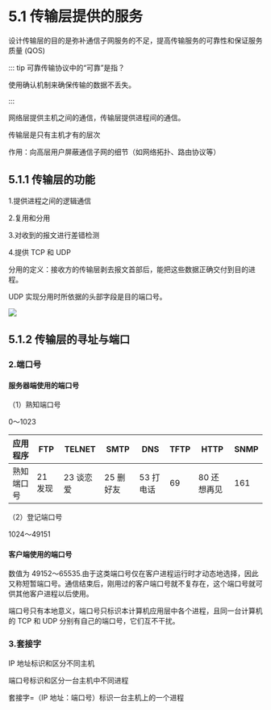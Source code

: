 # 5.1 传输层提供的服务

设计传输层的目的是弥补通信子网服务的不足，提高传输服务的可靠性和保证服务质量 (QOS)

::: tip 可靠传输协议中的“可靠”是指？

使用确认机制来确保传输的数据不丢失。

:::

网络层提供主机之间的通信，传输层提供进程间的通信。

传输层是只有主机才有的层次

作用：向高层用户屏蔽通信子网的细节（如网络拓扑、路由协议等）

## 5.1.1 传输层的功能

1.提供进程之间的逻辑通信

2.复用和分用

3.对收到的报文进行差错检测

4.提供 TCP 和 UDP

分用的定义：接收方的传输层剥去报文首部后，能把这些数据正确交付到目的进程。

UDP 实现分用时所依据的头部字段是目的端口号。

![](https://csnotes.oss-cn-beijing.aliyuncs.com/photos/%E5%A4%8D%E7%94%A8%E5%88%86%E7%94%A8.png)

## 5.1.2 传输层的寻址与端口

### 2.端口号

#### 服务器端使用的端口号

（1）熟知端口号

0～1023

| 应用程序   | FTP     | TELNET    | SMTP      | DNS       | TFTP | HTTP        | SNMP |
| ---------- | ------- | --------- | --------- | --------- | ---- | ----------- | ---- |
| 熟知端口号 | 21 发现 | 23 谈恋爱 | 25 删好友 | 53 打电话 | 69   | 80 还想再见 | 161  |

（2）登记端口号

1024～49151

#### 客户端使用的端口号

数值为 49152～65535.由于这类端口号仅在客户进程运行时才动态地选择，因此又称短暂端口号。通信结束后，刚用过的客户端口号就不复存在，这个端口号就可供其他客户进程以后使用。

端口号只有本地意义，端口号只标识本计算机应用层中各个进程，且同一台计算机的 TCP 和 UDP 分别有自己的端口号，它们互不干扰。

### 3.套接字

IP 地址标识和区分不同主机

端口号标识和区分一台主机中不同进程

套接字=（IP 地址：端口号）标识一台主机上的一个进程


